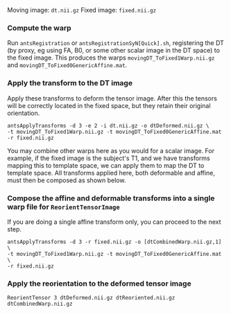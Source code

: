 Moving image: `dt.nii.gz`
Fixed image: `fixed.nii.gz`

### Compute the warp

Run `antsRegistration` or `antsRegistrationSyN[Quick].sh`, registering the DT (by proxy, eg using FA, B0, or some other scalar image in the DT space) to the fixed image. This produces the warps `movingDT_ToFixed1Warp.nii.gz` and `movingDT_ToFixed0GenericAffine.mat`.

### Apply the transform to the DT image

Apply these transforms to deform the tensor image. After this the tensors will be correctly located in the fixed space, but they retain their original orientation.

```
antsApplyTransforms -d 3 -e 2 -i dt.nii.gz -o dtDeformed.nii.gz \
-t movingDT_ToFixed1Warp.nii.gz -t movingDT_ToFixed0GenericAffine.mat -r fixed.nii.gz
```
You may combine other warps here as you would for a scalar image. For example, if the fixed image is the subject's T1, and we have transforms mapping this to template space, we can apply them to map the DT to template space. All transforms applied here, both deformable and affine, must then be composed as shown below.


### Compose the affine and deformable transforms into a single warp file for `ReorientTensorImage`

If you are doing a single affine transform only, you can proceed to the next step. 

```
antsApplyTransforms -d 3 -r fixed.nii.gz -o [dtCombinedWarp.nii.gz,1] \
-t movingDT_ToFixed1Warp.nii.gz -t movingDT_ToFixed0GenericAffine.mat \
-r fixed.nii.gz
```

### Apply the reorientation to the deformed tensor image

```
ReorientTensor 3 dtDeformed.nii.gz dtReoriented.nii.gz dtCombinedWarp.nii.gz
```